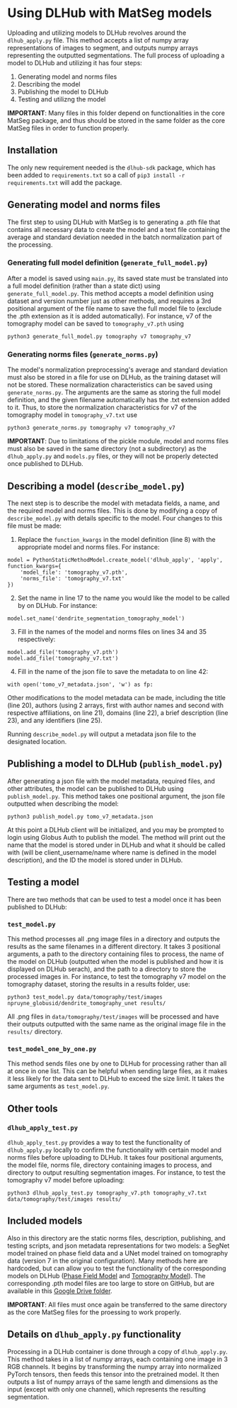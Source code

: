 # Using DLHub with MatSeg models

Uploading and utilizing models to DLHub revolves around the `dlhub_apply.py` file. This method accepts a list of numpy array representations of images to segment, and outputs numpy arrays representing the outputted segmentations. The full process of uploading a model to DLHub and utilizing it has four steps:

1. Generating model and norms files
2. Describing the model
3. Publishing the model to DLHub
4. Testing and utilizng the model

**IMPORTANT**: Many files in this folder depend on functionalities in the core MatSeg package, and thus should be stored in the same folder as the core MatSeg files in order to function properly.

## Installation

The only new requirement needed is the `dlhub-sdk` package, which has been added to `requirements.txt` so a call of `pip3 install -r requirements.txt` will add the package.

## Generating model and norms files

The first step to using DLHub with MatSeg is to generating a .pth file that contains all necessary data to create the model and a text file containing the average and standard deviation needed in the batch normalization part of the processing.

### Generating full model definition (`generate_full_model.py`)

After a model is saved using `main.py`, its saved state must be translated into a full model definition (rather than a state dict) using `generate_full_model.py`. This method accepts a model definition using dataset and version number just as other methods, and requires a 3rd positional argument of the file name to save the full model file to (exclude the .pth extension as it is added automatically). For instance, v7 of the tomography model can be saved to `tomography_v7.pth` using

```
python3 generate_full_model.py tomography v7 tomography_v7
```

### Generating norms files (`generate_norms.py`)

The model's normalization preprocessing's average and standard deviation must also be stored in a file for use on DLHub, as the training dataset will not be stored. These normalization characteristics can be saved using `generate_norms.py`. The arguments are the same as storing the full model definition, and the given filename automatically has the .txt extension added to it. Thus, to store the normalization characteristics for v7 of the tomography model in `tomography_v7.txt` use

```
python3 generate_norms.py tomography v7 tomography_v7
```

**IMPORTANT**: Due to limitations of the pickle module, model and norms files must also be saved in the same directory (not a subdirectory) as the `dlhub_apply.py` and `models.py` files, or they will not be properly detected once published to DLHub.

## Describing a model (`describe_model.py`)

The next step is to describe the model with metadata fields, a name, and the required model and norms files. This is done by modifying a copy of `describe_model.py` with details specific to the model. Four changes to this file must be made:

1. Replace the `function_kwargs` in the model definition (line 8) with the appropriate model and norms files. For instance:

```
model = PythonStaticMethodModel.create_model('dlhub_apply', 'apply', function_kwargs={
    'model_file': 'tomography_v7.pth',
    'norms_file': 'tomography_v7.txt'
})
```

2. Set the name in line 17 to the name you would like the model to be called by on DLHub. For instance:

```
model.set_name('dendrite_segmentation_tomography_model')
```

3. Fill in the names of the model and norms files on lines 34 and 35 respectively:

```
model.add_file('tomography_v7.pth')
model.add_file('tomography_v7.txt')
```

4. Fill in the name of the json file to save the metadata to on line 42:

```
with open('tomo_v7_metadata.json', 'w') as fp:
```

Other modifications to the model metadata can be made, including the title (line 20), authors (using 2 arrays, first with author names and second with respective affiliations, on line 21), domains (line 22), a brief description (line 23), and any identifiers (line 25).

Running `describe_model.py` will output a metadata json file to the designated location.

## Publishing a model to DLHub (`publish_model.py`)

After generating a json file with the model metadata, required files, and other attributes, the model can be published to DLHub using `publish_model.py`. This method takes one positional argument, the json file outputted when describing the model:

```
python3 publish_model.py tomo_v7_metadata.json
```

At this point a DLHub client will be initialized, and you may be prompted to login using Globus Auth to publish the model. The method will print out the name that the model is stored under in DLHub and what it should be called with (will be client_username/name where name is defined in the model description), and the ID the model is stored under in DLHub.

## Testing a model

There are two methods that can be used to test a model once it has been published to DLHub:

### `test_model.py`

This method processes all .png image files in a directory and outputs the results as the same filenames in a different directory. It takes 3 positional arguments, a path to the directory containing files to process, the name of the model on DLHub (outputted when the model is published and how it is displayed on DLHub serach), and the path to a directory to store the processed images in. For instance, to test the tomography v7 model on the tomography dataset, storing the results in a results folder, use:

```
python3 test_model.py data/tomography/test/images npruyne_globusid/dendrite_tomography_unet results/
```

All .png files in `data/tomography/test/images` will be processed and have their outputs outputted with the same name as the original image file in the `results/` directory.

### `test_model_one_by_one.py`

This method sends files one by one to DLHub for processing rather than all at once in one list. This can be helpful when sending large files, as it makes it less likely for the data sent to DLHub to exceed the size limit. It takes the same arguments as `test_model.py`.

## Other tools

### `dlhub_apply_test.py`

`dlhub_apply_test.py` provides a way to test the functionality of `dlhub_apply.py` locally to confirm the functionality with certain model and norms files before uploading to DLHub. It takes four positional arguments, the model file, norms file, directory containing images to process, and directory to output resulting segmentation images. For instance, to test the tomography v7 model before uploading:

```
python3 dlhub_apply_test.py tomography_v7.pth tomography_v7.txt data/tomography/test/images results/
```

## Included models

Also in this directory are the static norms files, description, publishing, and testing scripts, and json metadata representations for two models: a SegNet model trained on phase field data and a UNet model trained on tomography data (version 7 in the original configuration). Many methods here are hardcoded, but can allow you to test the functionality of the corresponding models on DLHub ([Phase Field Model](https://petreldata.net/dlhub/detail/https%253A%252F%252Fdlhub.org%252Fservables%252Ff066d1e1-b121-4f8d-803d-ab4eb8659955/) and [Tomography Model](https://petreldata.net/dlhub/detail/https%253A%252F%252Fdlhub.org%252Fservables%252F532d8ade-fad2-438e-b780-572ab68cca76/)). The corresponding .pth model files are too large to store on GitHub, but are available in this [Google Drive folder](https://drive.google.com/drive/folders/1JsjqLznwsWCoU6ah5uH121Ho2a5K3p3c?usp=sharing).

**IMPORTANT**: All files must once again be transferred to the same directory as the core MatSeg files for the proessing to work properly.

## Details on `dlhub_apply.py` functionality

Processing in a DLHub container is done through a copy of `dlhub_apply.py`. This method takes in a list of numpy arrays, each containing one image in 3 RGB channels. It begins by transforming the numpy array into normalized PyTorch tensors, then feeds this tensor into the pretrained model. It then outputs a list of numpy arrays of the same length and dimensions as the input (except with only one channel), which represents the resulting segmentation. 
